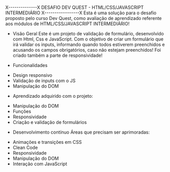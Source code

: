 X--------------X DESAFIO DEV QUEST - HTML/CSS/JAVASCRIPT INTERMEDIÁRIO X-----------------X
Esta é uma solução para o desafio proposto pelo curso Dev Quest, como avaliação de aprendizado referente aos módulos de HTML/CSS/JAVASCRIPT INTERMEDIÁRIO!

- Visão Geral
Este é um projeto de validação de formulário, desenvolvido com Html, Css e JavaScript. Com o objetivo de criar um formulário que irá validar os inputs, informando quando todos estiverem preenchidos e acusando os campos obrigatórios, caso não estejam preenchidos! Foi criado também a parte de responsividade!

- Funcionalidades
* Design responsivo
* Validação de inputs com o JS
* Manipulação do DOM

- Aprendizado adquirido com o projeto:
* Manipulação do DOM
* Funções
* Responsividade
* Criação e validação de formulários

- Desenvolvimento contínuo
Áreas que precisam ser aprimoradas:
* Animações e transições em CSS
* Clean Code
* Responsividade
* Manipulação do DOM
* Interação com JavaScript
